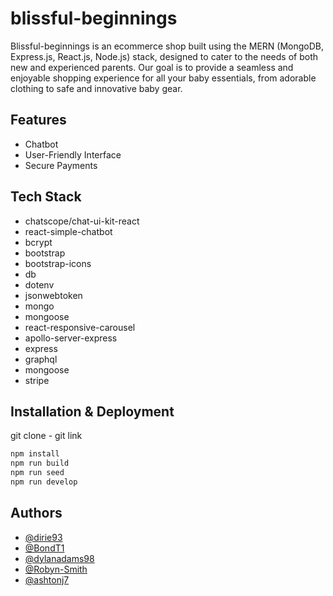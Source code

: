 
# blissful-beginnings

Blissful-beginnings is an ecommerce shop built using the MERN (MongoDB, Express.js, React.js, Node.js) stack, designed to cater to the needs of both new and experienced parents. Our goal is to provide a seamless and enjoyable shopping experience for all your baby essentials, from adorable clothing to safe and innovative baby gear.


## Features

- Chatbot
- User-Friendly Interface
- Secure Payments


## Tech Stack

- chatscope/chat-ui-kit-react
- react-simple-chatbot
- bcrypt
- bootstrap
- bootstrap-icons
- db
- dotenv
- jsonwebtoken
- mongo
- mongoose
- react-responsive-carousel
- apollo-server-express
- express
- graphql
- mongoose
- stripe
## Installation & Deployment

git clone - git link

```bash
npm install
npm run build
npm run seed
npm run develop
```
    
## Authors

- [@dirie93](https://github.com/dirie93)
- [@BondT1](https://github.com/BondT1)
- [@dylanadams98](https://github.com/dylanadams98)
- [@Robyn-Smith](https://github.com/Robyn-Smith)
- [@ashtonj7](https://github.com/ashtonj7)
